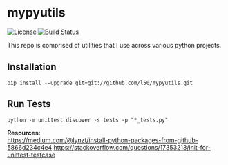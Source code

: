 # mypyutils
[![License](http://img.shields.io/:license-mit-blue.svg)](https://github.com/l50/mypyutils/blob/master/LICENSE)
[![Build Status](https://dev.azure.com/jaysonegrace/mypyutils/_apis/build/status/l50.mypyutils?branchName=master)](https://dev.azure.com/jaysonegrace/mypyutils/_build/latest?definitionId=30&branchName=master)

This repo is comprised of utilities that I use across various python projects.

## Installation
```
pip install --upgrade git+git://github.com/l50/mypyutils.git
```

## Run Tests
```
python -m unittest discover -s tests -p "*_tests.py"
```

**Resources:**  
https://medium.com/@lynzt/install-python-packages-from-github-5866d234c4e4
https://stackoverflow.com/questions/17353213/init-for-unittest-testcase
